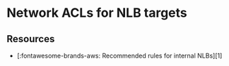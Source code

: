 Network ACLs for NLB targets
===

Resources
---

- [:fontawesome-brands-aws: Recommended rules for internal NLBs][1]

<!-- Links -->

